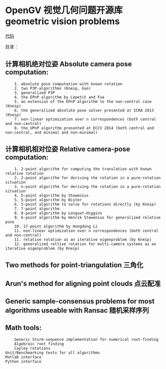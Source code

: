 # OpenGV 视觉几何问题开源库  geometric vision problems
[代码](https://github.com/Ewenwan/opengv)


目录：

## 计算相机绝对位姿 Absolute camera pose computation:
        1. absolute pose computation with known rotation
        2. two P3P-algorithms (Kneip, Gao)
        3. generalized P3P
        4. the EPnP algorithm by Lepetit and Fua
        5. an extension of the EPnP algorithm to the non-central case (Kneip)
        6. the generalized absolute pose solver presented at ICRA 2013 (Kneip)
        7. non-linear optimization over n correspondences (both central and non-central)
        8. the UPnP algorithm presented at ECCV 2014 (both central and non-central, and minimal and non-minimal)
        
## 计算相机相对位姿 Relative camera-pose computation:
        1. 2-point algorithm for computing the translation with known relative rotation
        2. 2-point algorithm for deriving the rotation in a pure-rotation situation
        3. n-point algorithm for deriving the rotation in a pure-rotation situation
        4. 5-point algorithm by Stewenius
        5. 5-point algorithm by Nister
        6. 5-point algorithm to solve for rotations directly (by Kneip)
        7. 7-point algorithm
        8. 8-point algorithm by Longuet-Higgins
        9. 6-point algorithm by Henrik Stewenius for generalized relative pose
        10. 17-point algorithm by Hongdong Li
        11. non-linear optimization over n correspondences (both central and non-central)
        11. relative rotation as an iterative eigenproblem (by Kneip)
        12. generalized reltive rotation for multi-camera systems as an iterative eigenproblem (by Kneip)
## Two methods for point-triangulation      三角化
## Arun's method for aligning point clouds  点云配准
## Generic sample-consensus problems for most algorithms useable with Ransac 随机采样序列
## Math tools:
        Generic Sturm-sequence implementation for numerical root-finding
        Algebraic root finding
        Cayley rotations
    Unit/Benchmarking tests for all algorithms
    Matlab interface
    Python interface
